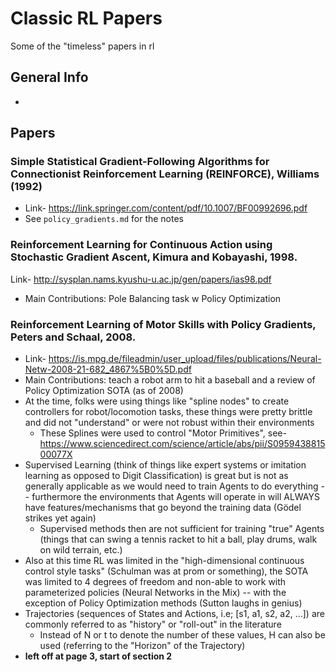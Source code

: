 # Classic RL Papers
Some of the "timeless" papers in rl


## General Info
- 


## Papers



### Simple Statistical Gradient-Following Algorithms for Connectionist Reinforcement Learning (REINFORCE), Williams (1992)
- Link- https://link.springer.com/content/pdf/10.1007/BF00992696.pdf 
- See `policy_gradients.md` for the notes


### Reinforcement Learning for Continuous Action using Stochastic Gradient Ascent, Kimura and Kobayashi, 1998.
Link- http://sysplan.nams.kyushu-u.ac.jp/gen/papers/ias98.pdf
- Main Contributions: Pole Balancing task w Policy Optimization


### Reinforcement Learning of Motor Skills with Policy Gradients, Peters and Schaal, 2008. 
- Link- https://is.mpg.de/fileadmin/user_upload/files/publications/Neural-Netw-2008-21-682_4867%5B0%5D.pdf
- Main Contributions: teach a robot arm to hit a baseball and a review of Policy Optimization SOTA (as of 2008)
- At the time, folks were using things like "spline nodes" to create controllers for robot/locomotion tasks, these things were pretty brittle and did not "understand" or were not robust within their environments
  - These Splines were used to control "Motor Primitives", see- https://www.sciencedirect.com/science/article/abs/pii/S095943881500077X
- Supervised Learning (think of things like expert systems or imitation learning as opposed to Digit Classification) is great but is not as generally applicable as we would need to train Agents to do everything -- furthermore the environments that Agents will operate in will ALWAYS have features/mechanisms that go beyond the training data (Gödel strikes yet again)
  - Supervised methods then are not sufficient for training "true" Agents (things that can swing a tennis racket to hit a ball, play drums, walk on wild terrain, etc.)
- Also at this time RL was limited in the "high-dimensional continuous control style tasks" (Schulman was at prom or something), the SOTA was limited to 4 degrees of freedom and non-able to work with parameterized policies (Neural Networks in the Mix) -- with the exception of Policy Optimization methods (Sutton laughs in genius)
- Trajectories (sequences of States and Actions, i.e; [s1, a1, s2, a2, ...]) are commonly referred to as "history" or "roll-out" in the literature
  - Instead of N or t to denote the number of these values, H can also be used (referring to the "Horizon" of the Trajectory)
- **left off at page 3, start of section 2** 


